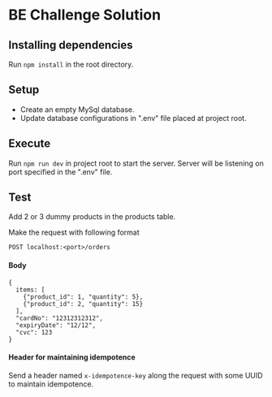 
# BE Challenge Solution

## Installing dependencies

Run `npm install` in the root directory.

## Setup

  - Create an empty MySql database.
  - Update database configurations in ".env" file placed at project root.

## Execute

Run `npm run dev` in project root to start the server. Server will be listening on port specified in the ".env" file.

## Test

Add 2 or 3 dummy products in the products table.

Make the request with following format

`POST localhost:<port>/orders`

#### Body

```
{
  items: [
    {"product_id": 1, "quantity": 5},
    {"product_id": 2, "quantity": 15}
  ],
  "cardNo": "12312312312",
  "expiryDate": "12/12",
  "cvc": 123
}
```

#### Header for maintaining idempotence

Send a header named `x-idempotence-key` along the request with some UUID to maintain idempotence.